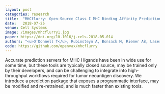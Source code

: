 ```yaml
---
layout: post
categories: research
title:  "MHCflurry: Open-Source Class I MHC Binding Affinity Prediction"
date:   2018-07-25
venue: Cell Systems
image: /images/mhcflurry1.jpg
paper: https://doi.org/10.1016/j.cels.2018.05.014
authors: "<u>O’Donnell T</u>, Rubinsteyn A, Bonsack M, Riemer AB, Laserson U, Hammerbacher J. MHCflurry: Open-Source Class I MHC Binding Affinity Prediction"
code: https://github.com/openvax/mhcflurry
---
```


Accurate prediction servers for MHC I
ligands have been in wide use for some
time, but these tools are typically closed
source, may be trained only by their
developers, and can be challenging to
integrate into high-throughput workflows
required for tumor neoantigen discovery.
We introduce a prediction package that
exposes a programmatic interface, may
be modified and re-retrained, and is much
faster than existing tools.